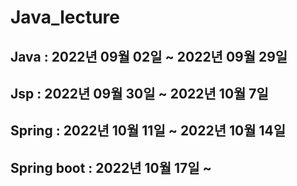 # Java_lecture
## Java : 2022년 09월 02일 ~ 2022년 09월 29일
## Jsp : 2022년 09월 30일 ~ 2022년 10월 7일
## Spring : 2022년 10월 11일 ~ 2022년 10월 14일
## Spring boot : 2022년 10월 17일 ~ 

